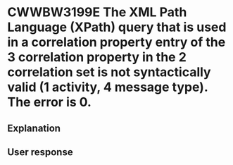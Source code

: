 # CWWBW3199E The XML Path Language (XPath) query that is used in a correlation property entry of the 3 correlation property in the 2 correlation set is not syntactically valid (1 activity, 4 message type). The error is 0.

## Explanation

## User response